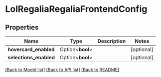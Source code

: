 # LolRegaliaRegaliaFrontendConfig

## Properties

Name | Type | Description | Notes
------------ | ------------- | ------------- | -------------
**hovercard_enabled** | Option<**bool**> |  | [optional]
**selections_enabled** | Option<**bool**> |  | [optional]

[[Back to Model list]](../README.md#documentation-for-models) [[Back to API list]](../README.md#documentation-for-api-endpoints) [[Back to README]](../README.md)


